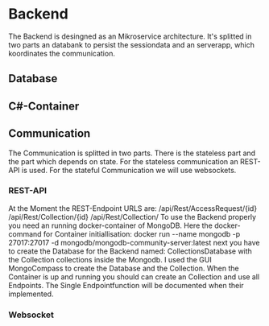 # Backend
The Backend is desingned as an Mikroservice architecture.
It's splitted in two parts an databank to persist the sessiondata and an serverapp,
which koordinates the communication.
## Database

## C#-Container

## Communication
The Communication is splitted in two parts. There is the stateless part and the part which depends on state.
For the stateless communication an REST-API is used. For the stateful Communication we will use websockets.
### REST-API
At the Moment the REST-Endpoint URLS are:
/api/Rest/AccessRequest/{id}
/api/Rest/Collection/{id}
/api/Rest/Collection/
To use the Backend properly you need an running docker-container of MongoDB.
Here the docker-command for Container initiallisation: docker run --name mongodb -p 27017:27017 -d mongodb/mongodb-community-server:latest
next you have to create the Database for the Backend named: CollectionsDatabase with the Collection collections inside the Mongodb.
I used the GUI MongoCompass to create the Database and the Collection.
When the Container is up and running you should can create an Collection and use all Endpoints.
The Single Endpointfunction will be documented when their implemented.
### Websocket
